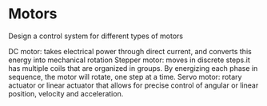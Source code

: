 # Motors
 Design a control system for different types of motors
 
 DC motor: takes electrical power through direct current, and converts this energy into mechanical rotation
 Stepper motor: moves in discrete steps.it has multiple coils that are organized in groups. By energizing each phase in sequence, the motor will rotate, one step at a time.
 Servo motor: rotary actuator or linear actuator that allows for precise control of angular or linear position, velocity and acceleration.
